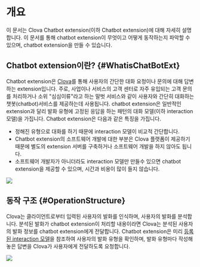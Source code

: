 #  개요
이 문서는 Clova Chatbot extension(이하 Chatbot extension)에 대해 자세히 설명합니다. 이 문서를 통해 chatbot extension이 무엇이고 어떻게 동작하는지 파악할 수 있으며, chatbot extension을 만들 수 있습니다.

## Chatbot extension이란? {#WhatisChatBotExt}
Chatbot extension은 <a href="https://developers.naver.com/docs/clova/guide/" target="_blank">Clova</a>를 통해 사용자의 간단한 대화 요청이나 문의에 대해 답변하는 extension입니다. 주로, 사업이나 서비스의 고객 센터로 자주 유입되는 고객 문의를 처리하거나 소위 "심심이류"라고 하는 말벗 서비스와 같이 사용자와 간단히 대화하는 챗봇(chatbot)서비스를 제공하는데 사용됩니다. chatbot extension은 일반적인 extension과 달리 발화 유형에 고정된 응답을 하는 패턴의 대화 모델(이하 interaction 모델)을 가집니다. Chatbot extension은 다음과 같은 특징을 가집니다.

* 정해진 유형으로 대화를 하기 때문에 interaction 모델이 비교적 간단합니다.
* Chatbot extension의 소프트웨어 개발에 대한 부분은 Clova 플랫폼이 제공하기 때문에 별도의 extension 서버를 구축하거나 소프트웨어 개발을 하지 않아도 됩니다.
* 소프트웨어 개발자가 아니더라도 interaction 모델만 만들수 있으면 chatbot extension을 제공할 수 있으며, 시간과 비용이 많이 들지 않습니다.

![](/Resources/Images/Clova_Chatbot_Extension_Concept_Diagram.png)

## 동작 구조 {#OperationStructure}

Clova는 클라이언트로부터 입력된 사용자의 발화를 인식하며, 사용자의 발화를 분석합니다. 분석된 발화가 chatbot extension이 처리할 내용이라면 Clova는 분석된 사용자의 발화 정보를 chatbot extension에게 전달합니다. Chatbot extension은 미리 [등록된 interaction 모델](/Design/Design_Guideline_For_Chatbot_Extension.md#DefineInteractionModel)을 참조하여 사용자의 발화 유형을 확인하며, 발화 유형마다 작성해 놓은 답변을 Clova가 사용자에게 전달하도록 요청합니다.

![](/Resources/Images/Clova_Chatbot_Extension_Operation_Structure.png)
